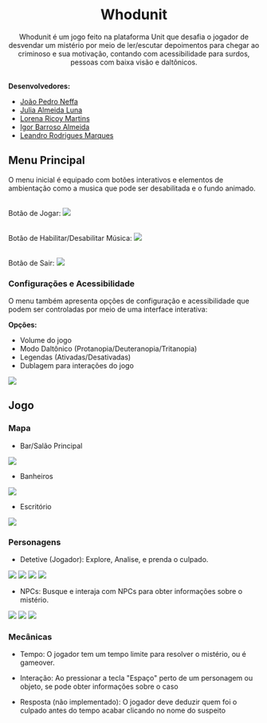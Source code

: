 <h1 align="center"><b>Whodunit</b></h1>
<p align="center">Whodunit é um jogo feito na plataforma Unit que desafia o jogador de desvendar um mistério por meio de ler/escutar depoimentos
para chegar ao criminoso e sua motivação, contando com acessibilidade para surdos, pessoas com baixa visão e daltônicos.</p> <br>
<b>Desenvolvedores:</b>

* [João Pedro Neffa](https://github.com/neffahr)
* [Julia Almeida Luna](https://github.com/Julialunna)
* [Lorena Ricoy Martins](https://github.com/lorenaricoy)
* [Igor Barroso Almeida](https://github.com/IgorBarrosoAlmeida)
* [Leandro Rodrigues Marques](https://github.com/leandro-rodrigueds)

## Menu Principal

O menu inicial é equipado com botões interativos e elementos de ambientação como a musica que pode ser desabilitada e o fundo animado.
<br><br>

Botão de Jogar:
<img src="/readme/jogo.gif">
<br><br>

Botão de Habilitar/Desabilitar Música:
<img src="/readme/audio.gif">
<br><br>

Botão de Sair:
<img src="/readme/sair.gif">

### Configurações e Acessibilidade

O menu também apresenta opções de configuração e acessibilidade que podem ser controladas por meio de uma interface interativa:<br>

<b>Opções:</b>
- Volume do jogo
- Modo Daltônico (Protanopia/Deuteranopia/Tritanopia)
- Legendas (Ativadas/Desativadas)
- Dublagem para interações do jogo

<img src="/readme/ajustes.gif">

## Jogo

### Mapa
- Bar/Salão Principal
<img src="/readme/bar.png">
  
- Banheiros
<img src="/readme/banheiro.png">
  
- Escritório
<img src="/readme/escritorio.png">

### Personagens
- Detetive (Jogador): Explore, Analise, e prenda o culpado.
<img src="/readme/Frente3.png" style="width=25%">
<img src="/readme/Direita.png" style="width=25%">
<img src="/readme/Costas.png" style="width=25%">
<img src="/readme/Esquerda.png" style="width=25%">

- NPCs: Busque e interaja com NPCs para obter informações sobre o mistério.
<img src="/readme/Empresario.png" style="width=25%">
<img src="/readme/Empregada.png" style="width=25%">
<img src="/readme/BarMan.png" style="width=25%">


### Mecânicas
- Tempo: O jogador tem um tempo limite para resolver o mistério, ou é gameover.

- Interação: Ao pressionar a tecla "Espaço" perto de um personagem ou objeto, se pode obter informações sobre o caso

- Resposta (não implementado): O jogador deve deduzir quem foi o culpado antes do tempo acabar clicando no nome do suspeito